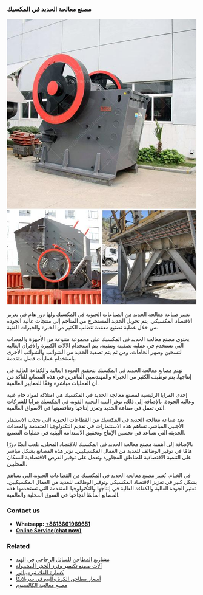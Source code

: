 <h3>مصنع معالجة الحديد في المكسيك</h3><img src='1701853880.jpg' alt=''><p>تعتبر صناعة معالجة الحديد من الصناعات الحيوية في المكسيك ولها دور هام في تعزيز الاقتصاد المكسيكي. يتم تحويل الحديد المستخرج من المناجم إلى منتجات عالية الجودة من خلال عملية تصنيع معقدة تتطلب الكثير من الخبرة والخبرات الفنية.</p><p>يحتوي مصنع معالجة الحديد في المكسيك على مجموعة متنوعة من الأجهزة والمعدات التي تستخدم في عملية تصفيته وتنقيته. يتم استخدام الآلات الكبيرة والأفران العالية لتسخين وصهر الخامات، ومن ثم يتم تصفية الحديد من الشوائب والشوائب الأخرى باستخدام عمليات فصل متقدمة.</p><p>تهتم مصانع معالجة الحديد في المكسيك بتحقيق الجودة العالية والكفاءة العالية في إنتاجها. يتم توظيف الكثير من الخبراء والمهندسين الماهرين في هذه المصانع للتأكد من أن العمليات مباشرة وفقًا للمعايير العالمية.</p><p>إحدى المزايا الرئيسية لمصنع معالجة الحديد في المكسيك هي امتلاكه لمواد خام غنية وعالية الجودة. بالإضافة إلى ذلك، توفر البنية التحتية القوية في المكسيك مزايا للشركات التي تعمل في صناعة الحديد وتعزز إنتاجها وتنافسيتها في الأسواق العالمية.</p><p>تعد صناعة معالجة الحديد في المكسيك من القطاعات الحيوية التي تجذب الاستثمار الأجنبي المباشر. تساهم هذه الاستثمارات في تقديم التكنولوجيا المتقدمة والمعدات الحديثة التي تساعد في تحسين الإنتاج وتحقيق الاستدامة البيئية في عمليات التصنيع.</p><p>بالإضافة إلى أهمية مصنع معالجة الحديد في المكسيك للاقتصاد المحلي، يلعب أيضًا دورًا هامًا في توفير الوظائف للعديد من العمال المكسيكيين. تؤثر هذه المصانع بشكل مباشر على التنمية الاقتصادية للمناطق المجاورة وتعمل على توفير الفرص الاقتصادية للسكان المحليين.</p><p>في الختام، يُعتبر مصنع معالجة الحديد في المكسيك من القطاعات الحيوية التي تساهم بشكل كبير في تعزيز الاقتصاد المكسيكي وتوفير الوظائف للعديد من العمال المكسيكيين. تعتبر الجودة العالية والكفاءة العالية في إنتاجها والتكنولوجيا المتقدمة التي تستخدمها هذه المصانع أساسًا لنجاحها في السوق المحلية والعالمية.</p><h3>Contact us</h3><ul><li><strong>Whatsapp:&nbsp;<a href="https://wa.me/8613661969651">+8613661969651</a></strong></li><li><a href="https://swt.shibang-china.com/?git&amp;zhl&amp;مصنع معالجة الحديد في المكسيك"><strong>Online Service(chat now)</strong></a></li></ul><h3>Related</h3><ul><li><a href='مشاريع المطاحن للسائل الزجاجي في الهند.md'>مشاريع المطاحن للسائل الزجاجي في الهند</a></li><li><a href='آلات مصنع تكسير وفرز الحجر المحمولة.md'>آلات مصنع تكسير وفرز الحجر المحمولة</a></li><li><a href='كسارة الفك تيرميناتور.md'>كسارة الفك تيرميناتور</a></li><li><a href='أسعار مطاحن الكرة وللبيع في سريلانكا.md'>أسعار مطاحن الكرة وللبيع في سريلانكا</a></li><li><a href='مصنع معالجة الكالسيوم.md'>مصنع معالجة الكالسيوم</a></li></ul>